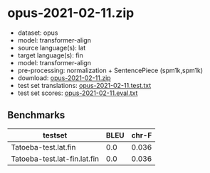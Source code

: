 # opus-2021-02-11.zip

* dataset: opus
* model: transformer-align
* source language(s): lat
* target language(s): fin
* model: transformer-align
* pre-processing: normalization + SentencePiece (spm1k,spm1k)
* download: [opus-2021-02-11.zip](https://object.pouta.csc.fi/Tatoeba-MT-models/lat-fin/opus-2021-02-11.zip)
* test set translations: [opus-2021-02-11.test.txt](https://object.pouta.csc.fi/Tatoeba-MT-models/lat-fin/opus-2021-02-11.test.txt)
* test set scores: [opus-2021-02-11.eval.txt](https://object.pouta.csc.fi/Tatoeba-MT-models/lat-fin/opus-2021-02-11.eval.txt)

## Benchmarks

| testset               | BLEU  | chr-F |
|-----------------------|-------|-------|
| Tatoeba-test.lat.fin 	| 0.0 	| 0.036 |
| Tatoeba-test.lat-fin.lat.fin 	| 0.0 	| 0.036 |

